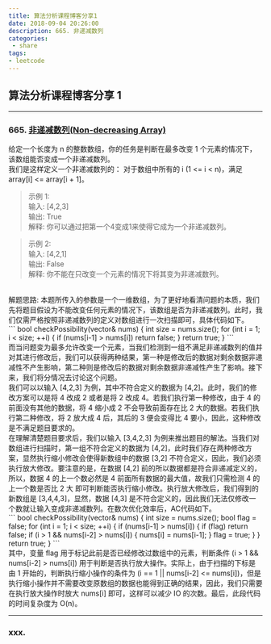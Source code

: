 ```yaml
---
title: 算法分析课程博客分享1
date: 2018-09-04 20:26:00
description: 665. 非递减数列
categories:
 - share
tags: 
- leetcode
---
```


## 算法分析课程博客分享&nbsp;1

----------

### 665. [非递减数列(Non-decreasing Array)](https://leetcode-cn.com/problems/non-decreasing-array/description/)

给定一个长度为 n 的整数数组，你的任务是判断在最多改变 1 个元素的情况下，该数组能否变成一个非递减数列。 <br />
我们是这样定义一个非递减数列的： 对于数组中所有的 i (1 <= i < n)，满足 array[i] <= array[i + 1]。 <br />
> 示例 1: <br />
> 输入: [4,2,3] <br />
> 输出: True <br />
> 解释: 你可以通过把第一个4变成1来使得它成为一个非递减数列。 <br />

> 示例 2: <br />
> 输入: [4,2,1] <br />
> 输出: False <br />
> 解释: 你不能在只改变一个元素的情况下将其变为非递减数列。 <br />

<br />
解题思路:
本题所传入的参数是一个一维数组，为了更好地看清问题的本质，我们先将题目假设为不能改变任何元素的情况下，该数组是否为非递减数列。此时，我们仅需严格按照非递减数列的定义对数组进行一次扫描即可，具体代码如下。 <br />
```
bool checkPossibility(vector<int>& nums) {
    int size = nums.size();
    for (int i = 1; i < size; ++i) {
        if (nums[i-1] > nums[i])
            return false;
    }
    return true;
}
```
<br />
而当问题变为最多允许改变一个元素，当我们检测到一组不满足非递减数列的值并对其进行修改后，我们可以获得两种结果，第一种是修改后的数据对剩余数据非递减性不产生影响，第二种则是修改后的数据对剩余数据非递减性产生了影响。接下来，我们将分情况去讨论这个问题。 <br />
我们可以以输入 [4,2,3] 为例，其中不符合定义的数据为 [4,2]。此时，我们的修改方案可以是将 4 改成 2 或者是将 2 改成 4。若我们执行第一种修改，由于 4 的前面没有其他的数据，将 4 缩小成 2 不会导致前面存在比 2 大的数据。若我们执行第二种修改，将 2 放大成 4 后，其后的 3 便会变得比 4 要小，因此，这种修改是不满足题目要求的。 <br />
在理解清楚题目要求后，我们以输入 [3,4,2,3] 为例来推出题目的解法。当我们对数组进行扫描时，第一组不符合定义的数据为 [4,2]，此时我们存在两种修改方案，显然执行缩小修改会使得新数组中的数据 [3,2] 不符合定义，因此，我们必须执行放大修改。要注意的是，在数据 [4,2] 前的所以数据都是符合非递减定义的，所以，数据 4 的上一个数必然是 4 前面所有数据的最大值，故我们只需检测 4 的上一个数是否比 2 大 即可判断能否执行缩小修改。执行放大修改后，我们得到的新数组是 [3,4,4,3]，显然，数据 [4,3] 是不符合定义的，因此我们无法仅修改一个数就让输入变成非递减数列。在数次优化效率后，AC代码如下。 <br />
```
bool checkPossibility(vector<int>& nums) {
    int size = nums.size();
    bool flag = false;
    for (int i = 1; i < size; ++i) {
        if (nums[i-1] > nums[i]) {
            if (flag)
                return false;
            if (i > 1 && nums[i-2] > nums[i]) {
                nums[i] = nums[i-1];
            }
            flag = true;
        }
    }
    return true;
}
```
<br />
其中，变量 flag 用于标记此前是否已经修改过数组中的元素，判断条件 (i > 1 && nums[i-2] > nums[i]) 用于判断是否执行放大操作。实际上，由于扫描的下标是由 1 开始的，判断执行缩小操作的条件为 (i == 1 || nums[i-2] <= nums[i])，但是执行缩小操作并不需要改变原数组的数据也能得到正确的结果，因此，我们只需要在执行放大操作时放大 nums[i] 即可，这样可以减少 IO 的次数。最后，此段代码的时间复杂度为 O(n)。 <br />

----------

### xxx.